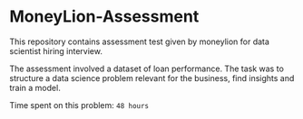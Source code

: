 # MoneyLion-Assessment
This repository contains assessment test given by moneylion for data scientist hiring interview.

The assessment involved a dataset of loan performance. The task was to structure a data science problem relevant for the business, find insights and train a model.

Time spent on this problem: `48 hours`
